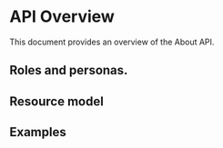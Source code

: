 # API Overview

This document provides an overview of the About API.

## Roles and personas.


## Resource model


## Examples

